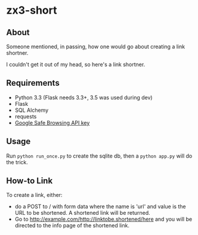 # zx3-short

## About

Someone mentioned, in passing, how one would go about creating a link shortner.

I couldn't get it out of my head, so here's a link shortner.

## Requirements

* Python 3.3 (Flask needs 3.3+, 3.5 was used during dev)
* Flask
* SQL Alchemy
* requests
* [Google Safe Browsing API key](https://developers.google.com/safe-browsing/lookup_guide#GettingStarted)

## Usage

Run `python run_once.py` to create the sqlite db, then a `python app.py` will do the trick.

## How-to Link

To create a link, either:

* do a POST to / with form data where the name is 'url' and value is the URL to be shortened. A shortened link will be returned.
* Go to http://example.com/http://linktobe.shortened/here and you will be directed to the info page of the shortened link.